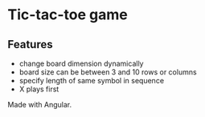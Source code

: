 # Tic-tac-toe game

## Features

- change board dimension dynamically 
- board size can be between 3 and 10 rows or columns
- specify length of same symbol in sequence 
- X plays first

Made with Angular.
